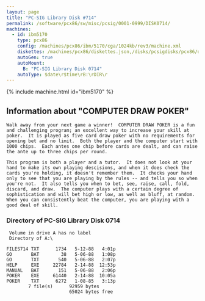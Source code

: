 ```yaml
---
layout: page
title: "PC-SIG Library Disk #714"
permalink: /software/pcx86/sw/misc/pcsig/0001-0999/DISK0714/
machines:
  - id: ibm5170
    type: pcx86
    config: /machines/pcx86/ibm/5170/cga/1024kb/rev3/machine.xml
    diskettes: /machines/pcx86/diskettes.json,/disks/pcsigdisks/pcx86/diskettes.json
    autoGen: true
    autoMount:
      B: "PC-SIG Library Disk 0714"
    autoType: $date\r$time\rB:\rDIR\r
---
```


{% include machine.html id="ibm5170" %}

## Information about "COMPUTER DRAW POKER"

    Walk away from your next game a winner!  COMPUTER DRAW POKER is a fun
    and challenging program; an excellent way to increase your skill at
    poker.  It is played as five card draw poker with no requirements for
    opening bet and no limit.  Both the player and the computer start with
    1000 chips.  Each antes one chip before cards are dealt, and can raise
    the ante up to three chips per round.
    
    This program is both a player and a tutor.  It does not look at your
    hand to make its own playing descisions, and when it does check the
    cards you're holding, it doesn't remember them.  It checks your hand
    only to see that you are playing by the rules -- and tells you so when
    you're not.  It also tells you when to bet, see, raise, call, fold,
    discard, and draw.  The computer plays with a certain degree of
    sophistication and will bet high or low, as well as bluff, at random.
    When you can consistently beat the computer, you are playing with a
    good deal of skill.

### Directory of PC-SIG Library Disk 0714

     Volume in drive A has no label
     Directory of A:\

    FILES714 TXT      1734   5-12-88   4:01p
    GO       BAT        38   5-06-88   1:08p
    GO       TXT       540   5-06-88   2:07p
    HELP     EXE     22784   2-14-88  12:53p
    MANUAL   BAT       151   5-06-88   2:06p
    POKER    EXE     61440   2-14-88  10:05a
    POKER    TXT      6272   1-08-85   3:13p
            7 file(s)      92959 bytes
                           65024 bytes free
